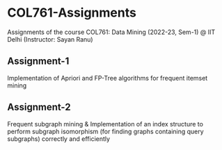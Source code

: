 # COL761-Assignments
Assignments of the course COL761: Data Mining (2022-23, Sem-1) @ IIT Delhi (Instructor: Sayan Ranu)

## Assignment-1
Implementation of Apriori and FP-Tree algorithms for frequent itemset mining 

## Assignment-2
Frequent subgraph mining & Implementation of an index structure to perform subgraph isomorphism (for finding graphs containing query subgraphs) correctly and efficiently

